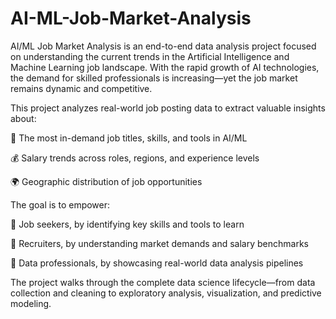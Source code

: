 # AI-ML-Job-Market-Analysis
AI/ML Job Market Analysis is an end-to-end data analysis project focused on understanding the current trends in the Artificial Intelligence and Machine Learning job landscape. With the rapid growth of AI technologies, the demand for skilled professionals is increasing—yet the job market remains dynamic and competitive.

This project analyzes real-world job posting data to extract valuable insights about:

📍 The most in-demand job titles, skills, and tools in AI/ML

💰 Salary trends across roles, regions, and experience levels

🌍 Geographic distribution of job opportunities


The goal is to empower:

📌 Job seekers, by identifying key skills and tools to learn

📌 Recruiters, by understanding market demands and salary benchmarks

📌 Data professionals, by showcasing real-world data analysis pipelines

The project walks through the complete data science lifecycle—from data collection and cleaning to exploratory analysis, visualization, and predictive modeling.
